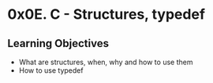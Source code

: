 # 0x0E. C - Structures, typedef
## Learning Objectives
* What are structures, when, why and how to use them
* How to use typedef
